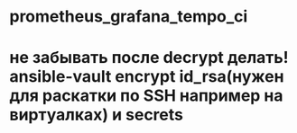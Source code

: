 # prometheus_grafana_tempo_ci

# не забывать после decrypt делать!    ansible-vault encrypt id_rsa(нужен для раскатки по SSH например на виртуалках)  и secrets
#